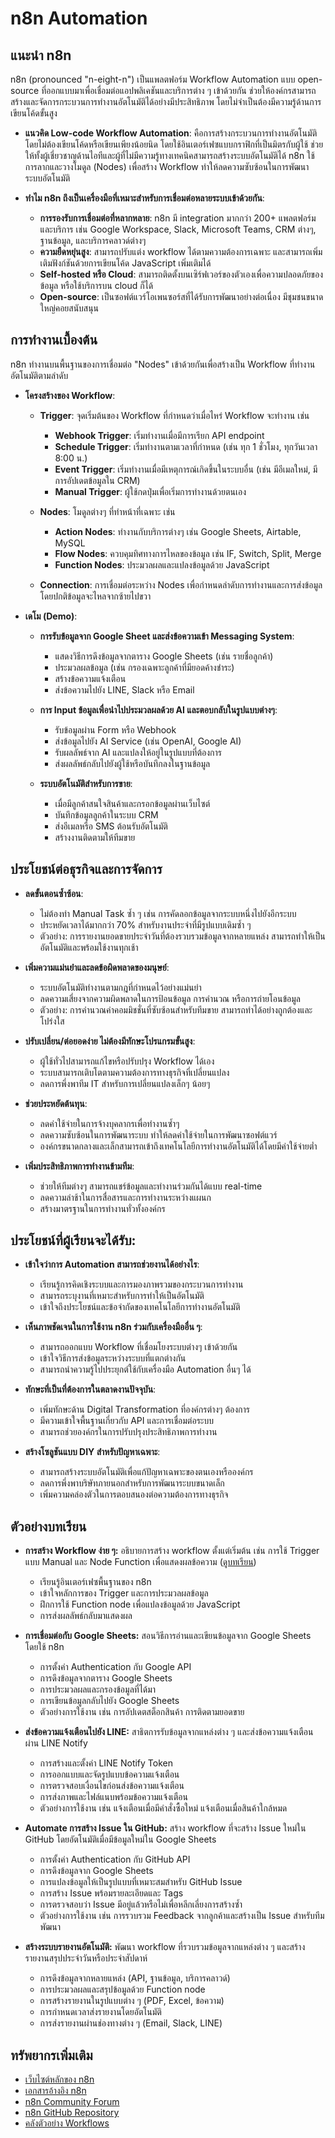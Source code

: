 # n8n Automation

## แนะนำ n8n

n8n (pronounced "n-eight-n") เป็นแพลตฟอร์ม Workflow Automation แบบ open-source ที่ออกแบบมาเพื่อเชื่อมต่อแอปพลิเคชันและบริการต่าง ๆ เข้าด้วยกัน ช่วยให้องค์กรสามารถสร้างและจัดการกระบวนการทำงานอัตโนมัติได้อย่างมีประสิทธิภาพ โดยไม่จำเป็นต้องมีความรู้ด้านการเขียนโค้ดขั้นสูง

- **แนวคิด Low-code Workflow Automation**: คือการสร้างกระบวนการทำงานอัตโนมัติโดยไม่ต้องเขียนโค้ดหรือเขียนเพียงน้อยนิด โดยใช้อินเตอร์เฟซแบบกราฟิกที่เป็นมิตรกับผู้ใช้ ช่วยให้ทั้งผู้เชี่ยวชาญด้านไอทีและผู้ที่ไม่มีความรู้ทางเทคนิคสามารถสร้างระบบอัตโนมัติได้ n8n ใช้การลากและวางโมดูล (Nodes) เพื่อสร้าง Workflow ทำให้ลดความซับซ้อนในการพัฒนาระบบอัตโนมัติ

- **ทำไม n8n ถึงเป็นเครื่องมือที่เหมาะสำหรับการเชื่อมต่อหลายระบบเข้าด้วยกัน**:
  - **การรองรับการเชื่อมต่อที่หลากหลาย**: n8n มี integration มากกว่า 200+ แพลตฟอร์มและบริการ เช่น Google Workspace, Slack, Microsoft Teams, CRM ต่างๆ, ฐานข้อมูล, และบริการคลาวด์ต่างๆ
  - **ความยืดหยุ่นสูง**: สามารถปรับแต่ง workflow ได้ตามความต้องการเฉพาะ และสามารถเพิ่มเติมฟังก์ชันด้วยการเขียนโค้ด JavaScript เพิ่มเติมได้
  - **Self-hosted หรือ Cloud**: สามารถติดตั้งบนเซิร์ฟเวอร์ของตัวเองเพื่อความปลอดภัยของข้อมูล หรือใช้บริการบน cloud ก็ได้
  - **Open-source**: เป็นซอฟต์แวร์โอเพนซอร์สที่ได้รับการพัฒนาอย่างต่อเนื่อง มีชุมชนขนาดใหญ่คอยสนับสนุน

## การทำงานเบื้องต้น

n8n ทำงานบนพื้นฐานของการเชื่อมต่อ "Nodes" เข้าด้วยกันเพื่อสร้างเป็น Workflow ที่ทำงานอัตโนมัติตามลำดับ

- **โครงสร้างของ Workflow**: 
  - **Trigger**: จุดเริ่มต้นของ Workflow ที่กำหนดว่าเมื่อไหร่ Workflow จะทำงาน เช่น
    - **Webhook Trigger**: เริ่มทำงานเมื่อมีการเรียก API endpoint
    - **Schedule Trigger**: เริ่มทำงานตามเวลาที่กำหนด (เช่น ทุก 1 ชั่วโมง, ทุกวันเวลา 8:00 น.)
    - **Event Trigger**: เริ่มทำงานเมื่อมีเหตุการณ์เกิดขึ้นในระบบอื่น (เช่น มีอีเมลใหม่, มีการอัปเดตข้อมูลใน CRM)
    - **Manual Trigger**: ผู้ใช้กดปุ่มเพื่อเริ่มการทำงานด้วยตนเอง
  
  - **Nodes**: โมดูลต่างๆ ที่ทำหน้าที่เฉพาะ เช่น
    - **Action Nodes**: ทำงานกับบริการต่างๆ เช่น Google Sheets, Airtable, MySQL
    - **Flow Nodes**: ควบคุมทิศทางการไหลของข้อมูล เช่น IF, Switch, Split, Merge
    - **Function Nodes**: ประมวลผลและแปลงข้อมูลด้วย JavaScript
  
  - **Connection**: การเชื่อมต่อระหว่าง Nodes เพื่อกำหนดลำดับการทำงานและการส่งข้อมูล โดยปกติข้อมูลจะไหลจากซ้ายไปขวา

- **เดโม (Demo)**: 
  - **การรับข้อมูลจาก Google Sheet และส่งข้อความเข้า Messaging System**: 
    - แสดงวิธีการดึงข้อมูลจากตาราง Google Sheets (เช่น รายชื่อลูกค้า)
    - ประมวลผลข้อมูล (เช่น กรองเฉพาะลูกค้าที่มียอดค้างชำระ)
    - สร้างข้อความแจ้งเตือน
    - ส่งข้อความไปยัง LINE, Slack หรือ Email

  - **การ Input ข้อมูลเพื่อนำไปประมวลผลด้วย AI และตอบกลับในรูปแบบต่างๆ**:
    - รับข้อมูลผ่าน Form หรือ Webhook
    - ส่งข้อมูลไปยัง AI Service (เช่น OpenAI, Google AI)
    - รับผลลัพธ์จาก AI และแปลงให้อยู่ในรูปแบบที่ต้องการ
    - ส่งผลลัพธ์กลับไปยังผู้ใช้หรือบันทึกลงในฐานข้อมูล

  - **ระบบอัตโนมัติสำหรับการขาย**:
    - เมื่อมีลูกค้าสนใจสินค้าและกรอกข้อมูลผ่านเว็บไซต์
    - บันทึกข้อมูลลูกค้าในระบบ CRM
    - ส่งอีเมลหรือ SMS ต้อนรับอัตโนมัติ
    - สร้างงานติดตามให้ทีมขาย

## ประโยชน์ต่อธุรกิจและการจัดการ

- **ลดขั้นตอนซ้ำซ้อน**:
  - ไม่ต้องทำ Manual Task ซ้ำ ๆ เช่น การคัดลอกข้อมูลจากระบบหนึ่งไปยังอีกระบบ
  - ประหยัดเวลาได้มากกว่า 70% สำหรับงานประจำที่มีรูปแบบเดิมซ้ำ ๆ
  - ตัวอย่าง: การรายงานยอดขายประจำวันที่ต้องรวบรวมข้อมูลจากหลายแหล่ง สามารถทำให้เป็นอัตโนมัติและพร้อมใช้งานทุกเช้า

- **เพิ่มความแม่นยำและลดข้อผิดพลาดของมนุษย์**:
  - ระบบอัตโนมัติทำงานตามกฎที่กำหนดไว้อย่างแม่นยำ
  - ลดความเสี่ยงจากความผิดพลาดในการป้อนข้อมูล การคำนวณ หรือการถ่ายโอนข้อมูล
  - ตัวอย่าง: การคำนวณค่าคอมมิชชั่นที่ซับซ้อนสำหรับทีมขาย สามารถทำได้อย่างถูกต้องและโปร่งใส

- **ปรับเปลี่ยน/ต่อยอดง่าย ไม่ต้องมีทักษะโปรแกรมขั้นสูง**:
  - ผู้ใช้ทั่วไปสามารถแก้ไขหรือปรับปรุง Workflow ได้เอง
  - ระบบสามารถเติบโตตามความต้องการทางธุรกิจที่เปลี่ยนแปลง
  - ลดการพึ่งพาทีม IT สำหรับการเปลี่ยนแปลงเล็กๆ น้อยๆ

- **ช่วยประหยัดต้นทุน**:
  - ลดค่าใช้จ่ายในการจ้างบุคลากรเพื่อทำงานซ้ำๆ
  - ลดความซับซ้อนในการพัฒนาระบบ ทำให้ลดค่าใช้จ่ายในการพัฒนาซอฟต์แวร์
  - องค์กรขนาดกลางและเล็กสามารถเข้าถึงเทคโนโลยีการทำงานอัตโนมัติได้โดยมีค่าใช้จ่ายต่ำ

- **เพิ่มประสิทธิภาพการทำงานข้ามทีม**:
  - ช่วยให้ทีมต่างๆ สามารถแชร์ข้อมูลและทำงานร่วมกันได้แบบ real-time
  - ลดความล่าช้าในการสื่อสารและการทำงานระหว่างแผนก
  - สร้างมาตรฐานในการทำงานทั่วทั้งองค์กร

## ประโยชน์ที่ผู้เรียนจะได้รับ:

- **เข้าใจว่าการ Automation สามารถช่วยงานได้อย่างไร**:
  - เรียนรู้การคิดเชิงระบบและการมองภาพรวมของกระบวนการทำงาน
  - สามารถระบุงานที่เหมาะสำหรับการทำให้เป็นอัตโนมัติ
  - เข้าใจถึงประโยชน์และข้อจำกัดของเทคโนโลยีการทำงานอัตโนมัติ

- **เห็นภาพชัดเจนในการใช้งาน n8n ร่วมกับเครื่องมืออื่น ๆ**:
  - สามารถออกแบบ Workflow ที่เชื่อมโยงระบบต่างๆ เข้าด้วยกัน
  - เข้าใจวิธีการส่งข้อมูลระหว่างระบบที่แตกต่างกัน
  - สามารถนำความรู้ไปประยุกต์ใช้กับเครื่องมือ Automation อื่นๆ ได้

- **ทักษะที่เป็นที่ต้องการในตลาดงานปัจจุบัน**:
  - เพิ่มทักษะด้าน Digital Transformation ที่องค์กรต่างๆ ต้องการ
  - มีความเข้าใจพื้นฐานเกี่ยวกับ API และการเชื่อมต่อระบบ
  - สามารถช่วยองค์กรในการปรับปรุงประสิทธิภาพการทำงาน

- **สร้างโซลูชันแบบ DIY สำหรับปัญหาเฉพาะ**:
  - สามารถสร้างระบบอัตโนมัติเพื่อแก้ปัญหาเฉพาะของตนเองหรือองค์กร
  - ลดการพึ่งพาบริษัทภายนอกสำหรับการพัฒนาระบบขนาดเล็ก
  - เพิ่มความคล่องตัวในการตอบสนองต่อความต้องการทางธุรกิจ

## ตัวอย่างบทเรียน

- **การสร้าง Workflow ง่าย ๆ:** อธิบายการสร้าง workflow ตั้งแต่เริ่มต้น เช่น การใช้ Trigger แบบ Manual และ Node Function เพื่อแสดงผลข้อความ ([ดูบทเรียน](n8n-tutorial-1.md))
  - เรียนรู้อินเตอร์เฟซพื้นฐานของ n8n
  - เข้าใจหลักการของ Trigger และการประมวลผลข้อมูล
  - ฝึกการใช้ Function node เพื่อแปลงข้อมูลด้วย JavaScript
  - การส่งผลลัพธ์กลับมาแสดงผล

- **การเชื่อมต่อกับ Google Sheets:** สอนวิธีการอ่านและเขียนข้อมูลจาก Google Sheets โดยใช้ n8n
  - การตั้งค่า Authentication กับ Google API
  - การดึงข้อมูลจากตาราง Google Sheets
  - การประมวลผลและกรองข้อมูลที่ได้มา
  - การเขียนข้อมูลกลับไปยัง Google Sheets
  - ตัวอย่างการใช้งาน เช่น การอัปเดตสต็อกสินค้า การติดตามยอดขาย

- **ส่งข้อความแจ้งเตือนไปยัง LINE:** สาธิตการรับข้อมูลจากแหล่งต่าง ๆ และส่งข้อความแจ้งเตือนผ่าน LINE Notify
  - การสร้างและตั้งค่า LINE Notify Token
  - การออกแบบและจัดรูปแบบข้อความแจ้งเตือน
  - การตรวจสอบเงื่อนไขก่อนส่งข้อความแจ้งเตือน
  - การส่งภาพและไฟล์แนบพร้อมข้อความแจ้งเตือน
  - ตัวอย่างการใช้งาน เช่น แจ้งเตือนเมื่อมีคำสั่งซื้อใหม่ แจ้งเตือนเมื่อสินค้าใกล้หมด

- **Automate การสร้าง Issue ใน GitHub:** สร้าง workflow ที่จะสร้าง Issue ใหม่ใน GitHub โดยอัตโนมัติเมื่อมีข้อมูลใหม่ใน Google Sheets
  - การตั้งค่า Authentication กับ GitHub API
  - การดึงข้อมูลจาก Google Sheets
  - การแปลงข้อมูลให้เป็นรูปแบบที่เหมาะสมสำหรับ GitHub Issue
  - การสร้าง Issue พร้อมรายละเอียดและ Tags
  - การตรวจสอบว่า Issue มีอยู่แล้วหรือไม่เพื่อหลีกเลี่ยงการสร้างซ้ำ
  - ตัวอย่างการใช้งาน เช่น การรวบรวม Feedback จากลูกค้าและสร้างเป็น Issue สำหรับทีมพัฒนา

- **สร้างระบบรายงานอัตโนมัติ:** พัฒนา workflow ที่รวบรวมข้อมูลจากแหล่งต่าง ๆ และสร้างรายงานสรุปประจำวันหรือประจำสัปดาห์
  - การดึงข้อมูลจากหลายแหล่ง (API, ฐานข้อมูล, บริการคลาวด์)
  - การประมวลผลและสรุปข้อมูลด้วย Function node
  - การสร้างรายงานในรูปแบบต่าง ๆ (PDF, Excel, ข้อความ)
  - การกำหนดเวลาส่งรายงานโดยอัตโนมัติ
  - การส่งรายงานผ่านช่องทางต่าง ๆ (Email, Slack, LINE)

## ทรัพยากรเพิ่มเติม

- [เว็บไซต์หลักของ n8n](https://n8n.io/)
- [เอกสารอ้างอิง n8n](https://docs.n8n.io/)
- [n8n Community Forum](https://community.n8n.io/)
- [n8n GitHub Repository](https://github.com/n8n-io/n8n)
- [คลังตัวอย่าง Workflows](https://n8n.io/workflows)
